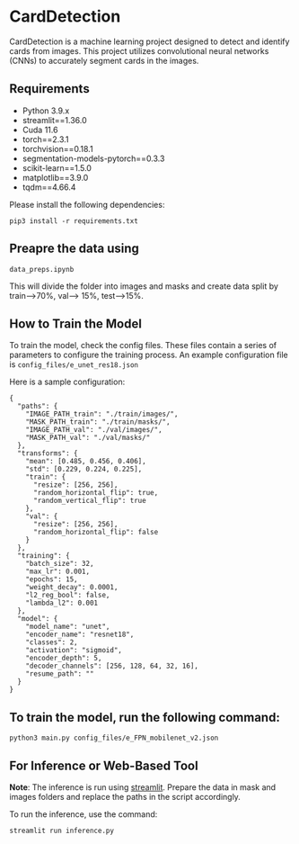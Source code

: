 # CardDetection

CardDetection is a machine learning project designed to detect and identify cards from images. This project utilizes convolutional neural networks (CNNs) to accurately segment cards in the images.

## Requirements
* Python 3.9.x
* streamlit==1.36.0
* Cuda 11.6
* torch==2.3.1
* torchvision==0.18.1
* segmentation-models-pytorch==0.3.3
* scikit-learn==1.5.0
* matplotlib==3.9.0
* tqdm==4.66.4

Please install the following dependencies:
```
pip3 install -r requirements.txt
```

## Preapre the data using
```
data_preps.ipynb
```
This will divide the folder into images and masks and create data split by train-->70%, val--> 15%, test-->15%.


## How to Train the Model
To train the model, check the config files. These files contain a series of parameters to configure the training process. An example configuration file is ```config_files/e_unet_res18.json```

Here is a sample configuration:
```
{
  "paths": {
    "IMAGE_PATH_train": "./train/images/",
    "MASK_PATH_train": "./train/masks/",
    "IMAGE_PATH_val": "./val/images/",
    "MASK_PATH_val": "./val/masks/"
  },
  "transforms": {
    "mean": [0.485, 0.456, 0.406],
    "std": [0.229, 0.224, 0.225],
    "train": {
      "resize": [256, 256],
      "random_horizontal_flip": true,
      "random_vertical_flip": true
    },
    "val": {
      "resize": [256, 256],
      "random_horizontal_flip": false
    }
  },
  "training": {
    "batch_size": 32,
    "max_lr": 0.001,
    "epochs": 15,
    "weight_decay": 0.0001,
    "l2_reg_bool": false,
    "lambda_l2": 0.001
  },
  "model": {
    "model_name": "unet",
    "encoder_name": "resnet18", 
    "classes": 2,
    "activation": "sigmoid",
    "encoder_depth": 5,
    "decoder_channels": [256, 128, 64, 32, 16],
    "resume_path": ""
  }
}
```

## To train the model, run the following command:
```types
python3 main.py config_files/e_FPN_mobilenet_v2.json
```

## For Inference or Web-Based Tool
**Note**: The inference is run using [streamlit](https://streamlit.io/). Prepare the data in mask and images folders and replace the paths in the script accordingly.

To run the inference, use the command:
```
streamlit run inference.py
```



